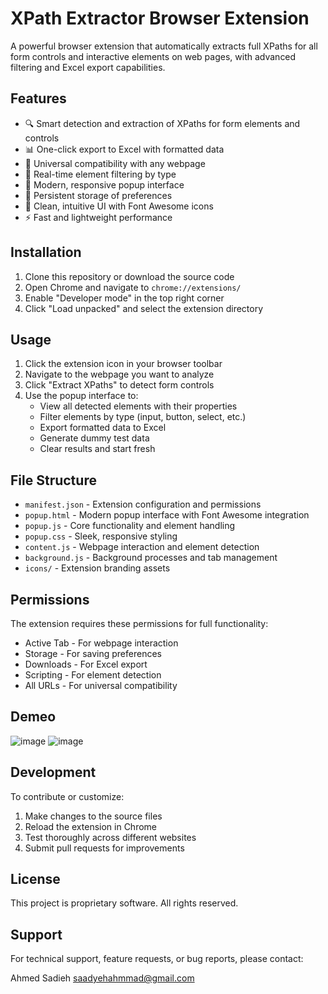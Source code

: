 # XPath Extractor Browser Extension

A powerful browser extension that automatically extracts full XPaths for all form controls and interactive elements on web pages, with advanced filtering and Excel export capabilities.


## Features

- 🔍 Smart detection and extraction of XPaths for form elements and controls
- 📊 One-click export to Excel with formatted data
- 🎯 Universal compatibility with any webpage
- 🔄 Real-time element filtering by type
- 📱 Modern, responsive popup interface
- 💾 Persistent storage of preferences
- 🎨 Clean, intuitive UI with Font Awesome icons
- ⚡ Fast and lightweight performance

## Installation

1. Clone this repository or download the source code
2. Open Chrome and navigate to `chrome://extensions/`
3. Enable "Developer mode" in the top right corner
4. Click "Load unpacked" and select the extension directory

## Usage

1. Click the extension icon in your browser toolbar
2. Navigate to the webpage you want to analyze
3. Click "Extract XPaths" to detect form controls
4. Use the popup interface to:
   - View all detected elements with their properties
   - Filter elements by type (input, button, select, etc.)
   - Export formatted data to Excel
   - Generate dummy test data
   - Clear results and start fresh

## File Structure

- `manifest.json` - Extension configuration and permissions
- `popup.html` - Modern popup interface with Font Awesome integration
- `popup.js` - Core functionality and element handling
- `popup.css` - Sleek, responsive styling
- `content.js` - Webpage interaction and element detection
- `background.js` - Background processes and tab management
- `icons/` - Extension branding assets

## Permissions

The extension requires these permissions for full functionality:
- Active Tab - For webpage interaction
- Storage - For saving preferences
- Downloads - For Excel export
- Scripting - For element detection
- All URLs - For universal compatibility

## Demeo

![image](https://github.com/user-attachments/assets/9a2e83df-118b-484e-8b1e-3e0cd5811533)
![image](https://github.com/user-attachments/assets/9abe49f6-ffd7-410f-ae00-677edb64ba5b)


## Development

To contribute or customize:
1. Make changes to the source files
2. Reload the extension in Chrome
3. Test thoroughly across different websites
4. Submit pull requests for improvements

## License

This project is proprietary software. All rights reserved.

## Support

For technical support, feature requests, or bug reports, please contact:

Ahmed Sadieh
saadyehahmmad@gmail.com
